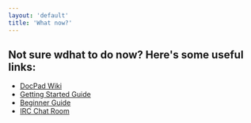 ```yaml
---
layout: 'default'
title: 'What now?'
---
```


## Not sure wdhat to do now? Here's some useful links:

- [DocPad Wiki](https://github.com/bevry/docpad/wiki)
- [Getting Started Guide](https://github.com/bevry/docpad/wiki/Getting-Started)
- [Beginner Guide](https://github.com/bevry/docpad/wiki/Beginner-Guide)
- [IRC Chat Room](irc://irc.freenode.net/docpad)